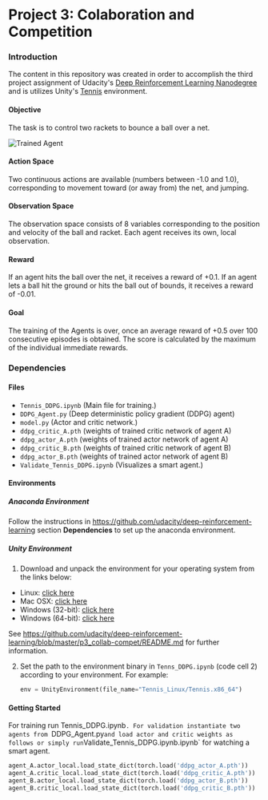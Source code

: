 [//]: # "Image References"

[image1]: https://user-images.githubusercontent.com/10624937/42135623-e770e354-7d12-11e8-998d-29fc74429ca2.gif "Trained Agent"



# Project 3: Colaboration and Competition
### Introduction

The content in this repository was created in order to accomplish the third  project assignment of Udacity's [Deep Reinforcement Learning Nanodegree](https://www.udacity.com/course/deep-reinforcement-learning-nanodegree--nd893) and is utilizes Unity's  [Tennis](https://github.com/Unity-Technologies/ml-agents/blob/master/docs/Learning-Environment-Examples.md#tennis) environment.

#### Objective
The task is to control two rackets to bounce a ball over a net. 

![Trained Agent][image1]


#### Action Space
Two continuous actions are available (numbers between -1.0 and 1.0), corresponding to movement toward (or away from) the net, and jumping. 

#### Observation Space
The observation space consists of 8 variables corresponding to the position and velocity of the ball and racket. Each agent receives its own, local observation.


#### Reward
If an agent hits the ball over the net, it receives a reward of +0.1.  If an agent lets a ball hit the ground or hits the ball out of bounds, it receives a reward of -0.01.

#### Goal
The training of the Agents is over, once an average reward of +0.5 over 100 consecutive episodes is obtained. The score is calculated by the maximum of the individual immediate rewards.


### Dependencies

#### Files
- `Tennis_DDPG.ipynb`	(Main file for training.)
- `DDPG_Agent.py` (Deep deterministic policy gradient (DDPG) agent)
- `model.py` (Actor and critic network.)
- `ddpg_critic_A.pth` (weights of trained critic network of agent A)
- `ddpg_actor_A.pth` (weights of trained actor network of agent A)
- `ddpg_critic_B.pth` (weights of trained critic network of agent B)
- `ddpg_actor_B.pth` (weights of trained actor network of agent B)
- `Validate_Tennis_DDPG.ipynb` (Visualizes a smart agent.)

#### Environments

##### Anaconda Environment

Follow the instructions in https://github.com/udacity/deep-reinforcement-learning section **Dependencies** to set up the anaconda environment.


##### Unity Environment

1. Download and unpack the environment for your operating system from the links below:


- Linux: [click here](https://s3-us-west-1.amazonaws.com/udacity-drlnd/P3/Tennis/Tennis_Linux.zip)
- Mac OSX: [click here](https://s3-us-west-1.amazonaws.com/udacity-drlnd/P3/Tennis/Tennis.app.zip)
- Windows (32-bit): [click here](https://s3-us-west-1.amazonaws.com/udacity-drlnd/P3/Tennis/Tennis_Windows_x86.zip)
- Windows (64-bit): [click here](https://s3-us-west-1.amazonaws.com/udacity-drlnd/P3/Tennis/Tennis_Windows_x86_64.zip)

See https://github.com/udacity/deep-reinforcement-learning/blob/master/p3_collab-compet/README.md for further information.

2. Set the path to the environment binary in `Tenns_DDPG.ipynb` (code cell 2) according to your environment. For example:
    ```python
    env = UnityEnvironment(file_name="Tennis_Linux/Tennis.x86_64")
    ```


#### Getting Started
For training run Tennis_DDPG.ipynb`. For validation instantiate two agents from `DDPG_Agent.py` and load actor and critic weights as follows or simply run `Validate_Tennis_DDPG.ipynb.ipynb` for watching a smart agent.
```python
agent_A.actor_local.load_state_dict(torch.load('ddpg_actor_A.pth'))
agent_A.critic_local.load_state_dict(torch.load('ddpg_critic_A.pth'))
agent_B.actor_local.load_state_dict(torch.load('ddpg_actor_B.pth'))
agent_B.critic_local.load_state_dict(torch.load('ddpg_critic_B.pth'))
```


